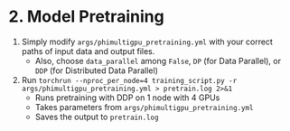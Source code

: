 # 2. Model Pretraining

1. Simply modify `args/phimultigpu_pretraining.yml` with your correct paths of input data and output files.
    - Also, choose `data_parallel` among `False`, `DP` (for Data Parallel), or `DDP` (for Distributed Data Parallel)
2. Run `torchrun --nproc_per_node=4 training_script.py -r args/phimultigpu_pretraining.yml > pretrain.log 2>&1`
    - Runs pretraining with DDP on 1 node with 4 GPUs
    - Takes parameters from `args/phimultigpu_pretraining.yml`
    - Saves the output to `pretrain.log`